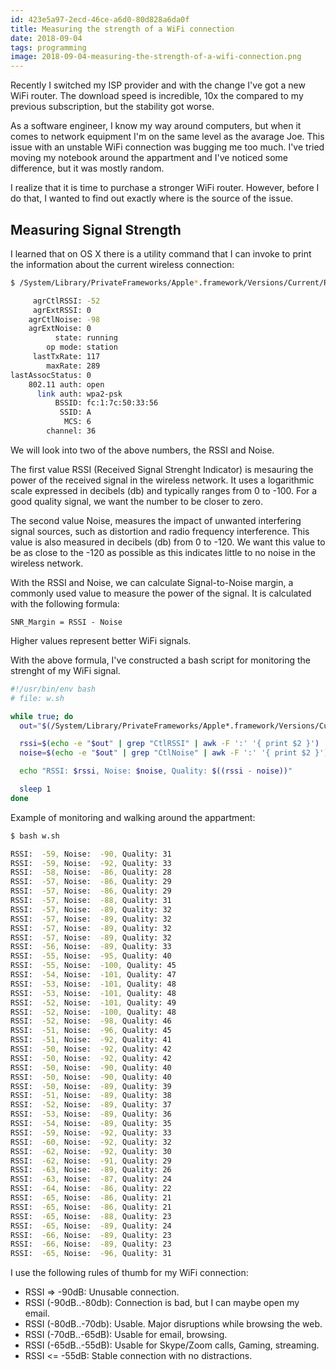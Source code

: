 ```yaml
---
id: 423e5a97-2ecd-46ce-a6d0-80d828a6da0f
title: Measuring the strength of a WiFi connection
date: 2018-09-04
tags: programming
image: 2018-09-04-measuring-the-strength-of-a-wifi-connection.png
---
```


Recently I switched my ISP provider and with the change I've got
a new WiFi router. The download speed is incredible, 10x the compared
to my previous subscription, but the stability got worse.

As a software engineer, I know my way around computers, but when it
comes to network equipment I'm on the same level as the avarage Joe.
This issue with an unstable WiFi connection was bugging me too much.
I've tried moving my notebook around the appartment and I've noticed
some difference, but it was mostly random.

I realize that it is time to purchase a stronger WiFi router.
However, before I do that, I wanted to find out exactly where is the
source of the issue.

## Measuring Signal Strength

I learned that on OS X there is a utility command that I can invoke to
print the information about the current wireless connection:

``` bash
$ /System/Library/PrivateFrameworks/Apple*.framework/Versions/Current/Resources/airport -I

     agrCtlRSSI: -52
     agrExtRSSI: 0
    agrCtlNoise: -98
    agrExtNoise: 0
          state: running
        op mode: station
     lastTxRate: 117
        maxRate: 289
lastAssocStatus: 0
    802.11 auth: open
      link auth: wpa2-psk
          BSSID: fc:1:7c:50:33:56
           SSID: A
            MCS: 6
        channel: 36
```

We will look into two of the above numbers, the RSSI and Noise.

The first value RSSI (Received Signal Strenght Indicator) is mesauring the
power of the received signal in the wireless network. It uses a logarithmic
scale expressed in decibels (db) and typically ranges from 0 to -100. For a
good quality signal, we want the number to be closer to zero.

The second value Noise, measures the impact of unwanted interfering signal
sources, such as distortion and radio frequency interference. This value is
also measured in decibels (db) from 0 to -120. We want this value to be as
close to the -120 as possible as this indicates little to no noise in the
wireless network.

With the RSSI and Noise, we can calculate Signal-to-Noise margin, a
commonly used value to measure the power of the signal. It is calculated
with the following formula:

```
SNR_Margin = RSSI - Noise
```

Higher values represent better WiFi signals.

With the above formula, I've constructed a bash script for monitoring the
strenght of my WiFi signal.

``` bash
#!/usr/bin/env bash
# file: w.sh

while true; do
  out="$(/System/Library/PrivateFrameworks/Apple*.framework/Versions/Current/Resources/airport -I)"

  rssi=$(echo -e "$out" | grep "CtlRSSI" | awk -F ':' '{ print $2 }')
  noise=$(echo -e "$out" | grep "CtlNoise" | awk -F ':' '{ print $2 }')

  echo "RSSI: $rssi, Noise: $noise, Quality: $((rssi - noise))"

  sleep 1
done
```

Example of monitoring and walking around the appartment:

``` bash
$ bash w.sh

RSSI:  -59, Noise:  -90, Quality: 31
RSSI:  -59, Noise:  -92, Quality: 33
RSSI:  -58, Noise:  -86, Quality: 28
RSSI:  -57, Noise:  -86, Quality: 29
RSSI:  -57, Noise:  -86, Quality: 29
RSSI:  -57, Noise:  -88, Quality: 31
RSSI:  -57, Noise:  -89, Quality: 32
RSSI:  -57, Noise:  -89, Quality: 32
RSSI:  -57, Noise:  -89, Quality: 32
RSSI:  -57, Noise:  -89, Quality: 32
RSSI:  -56, Noise:  -89, Quality: 33
RSSI:  -55, Noise:  -95, Quality: 40
RSSI:  -55, Noise:  -100, Quality: 45
RSSI:  -54, Noise:  -101, Quality: 47
RSSI:  -53, Noise:  -101, Quality: 48
RSSI:  -53, Noise:  -101, Quality: 48
RSSI:  -52, Noise:  -101, Quality: 49
RSSI:  -52, Noise:  -100, Quality: 48
RSSI:  -52, Noise:  -98, Quality: 46
RSSI:  -51, Noise:  -96, Quality: 45
RSSI:  -51, Noise:  -92, Quality: 41
RSSI:  -50, Noise:  -92, Quality: 42
RSSI:  -50, Noise:  -92, Quality: 42
RSSI:  -50, Noise:  -90, Quality: 40
RSSI:  -50, Noise:  -90, Quality: 40
RSSI:  -50, Noise:  -89, Quality: 39
RSSI:  -51, Noise:  -89, Quality: 38
RSSI:  -52, Noise:  -89, Quality: 37
RSSI:  -53, Noise:  -89, Quality: 36
RSSI:  -54, Noise:  -89, Quality: 35
RSSI:  -59, Noise:  -92, Quality: 33
RSSI:  -60, Noise:  -92, Quality: 32
RSSI:  -62, Noise:  -92, Quality: 30
RSSI:  -62, Noise:  -91, Quality: 29
RSSI:  -63, Noise:  -89, Quality: 26
RSSI:  -63, Noise:  -87, Quality: 24
RSSI:  -64, Noise:  -86, Quality: 22
RSSI:  -65, Noise:  -86, Quality: 21
RSSI:  -65, Noise:  -86, Quality: 21
RSSI:  -65, Noise:  -88, Quality: 23
RSSI:  -65, Noise:  -89, Quality: 24
RSSI:  -66, Noise:  -89, Quality: 23
RSSI:  -66, Noise:  -89, Quality: 23
RSSI:  -65, Noise:  -96, Quality: 31
```

I use the following rules of thumb for my WiFi connection:

- RSSI => -90dB: Unusable connection.
- RSSI (-90dB..-80db): Connection is bad, but I can maybe open my email.
- RSSI (-80dB..-70db): Usable. Major disruptions while browsing the web.
- RSSI (-70dB..-65dB): Usable for email, browsing.
- RSSI (-65dB..-55dB): Usable for Skype/Zoom calls, Gaming, streaming.
- RSSI <= -55dB: Stable connection with no distractions.
